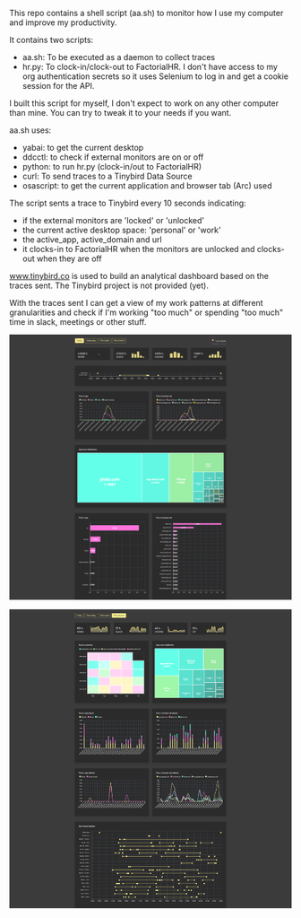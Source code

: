 This repo contains a shell script (aa.sh) to monitor how I use my computer and improve my productivity.

It contains two scripts:

- aa.sh: To be executed as a daemon to collect traces
- hr.py: To clock-in/clock-out to FactorialHR. I don't have access to my org authentication secrets so it uses Selenium to log in and get a cookie session for the API.

I built this script for myself, I don't expect to work on any other computer than mine. You can try to tweak it to your needs if you want.

aa.sh uses:
- yabai: to get the current desktop
- ddcctl: to check if external monitors are on or off
- python: to run hr.py (clock-in/out to FactorialHR)
- curl: To send traces to a Tinybird Data Source
- osascript: to get the current application and browser tab (Arc) used

The script sents a trace to Tinybird every 10 seconds indicating:
- if the external monitors are 'locked' or 'unlocked'
- the current active desktop space: 'personal' or 'work'
- the active_app, active_domain and url
- it clocks-in to FactorialHR when the monitors are unlocked and clocks-out when they are off

www.tinybird.co is used to build an analytical dashboard based on the traces sent. The Tinybird project is not provided (yet).

With the traces sent I can get a view of my work patterns at different granularities and check if I'm working "too much" or spending "too much" time in slack, meetings or other stuff.

![](rt.png)

![](monthly.png)
